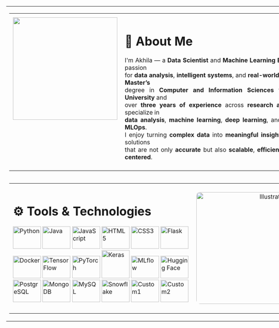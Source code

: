 <!-- Outer Table: fixed 900px width -->
<table style="width: 850px; border-collapse: collapse; margin: auto;">
  <tr>
    <td>
      <!-- About Me Section (Inner Table 1) -->
      <table style="width: 850px; border-collapse: collapse;">
        <tr>
          <td style="vertical-align: top; height: 320px; padding: 10px;">
            <img src="https://github.com/user-attachments/assets/6cb4a332-a348-4b53-8a21-5d74edeb9c26" width="280" height="275" />
          </td>
          <td style="vertical-align: top; width: 600px;height: 320px; padding: 10px;">
            <h1>👋 About Me</h1>
            <p style="text-align: justify;">
  I'm Akhila — a <strong>Data Scientist</strong> and <strong>Machine Learning Engineer</strong> with a passion<br>
  for <strong>data analysis</strong>, <strong>intelligent systems</strong>, and <strong>real-world impact</strong>. With a 
  <strong>Master’s</strong> <br> degree in <strong>Computer and Information Sciences</strong> from <strong>Clemson University</strong> and<br>
  over <strong>three years of experience</strong> across <strong>research and industry</strong>, I specialize in <br>
  <strong>data analysis</strong>, <strong>machine learning</strong>, <strong>deep learning</strong>, and <strong>cloud-based MLOps</strong>.<br>
  I enjoy turning <strong>complex data</strong> into <strong>meaningful insights</strong> and building solutions<br>
  that are not only <strong>accurate</strong> but also <strong>scalable</strong>, <strong>efficient</strong>, and <strong>human-centered</strong>.
</p>
          </td>
        </tr>
      </table>
      <!-- Spacer -->
      <div style="height: 1px;"></div>
      <!-- Tools & Technologies Section (Inner Table 2) -->
      <table style="width: 850px; border-collapse: collapse;">
        <tr>
          <td style="vertical-align: top; height: 320px; width: 600px; padding: 10px; width: 65%;">
            <h1>⚙️ Tools & Technologies</h1>
            <p>
              <!-- Row 1 -->
              <img src="https://cdn.jsdelivr.net/gh/devicons/devicon/icons/python/python-original.svg" width="75" height="60" alt="Python"/>
              <img src="https://cdn.jsdelivr.net/gh/devicons/devicon/icons/java/java-original.svg" width="75" height="60" alt="Java"/>
              <img src="https://cdn.jsdelivr.net/gh/devicons/devicon/icons/javascript/javascript-original.svg" width="75" height="60" alt="JavaScript"/>
              <img src="https://cdn.jsdelivr.net/gh/devicons/devicon/icons/html5/html5-original.svg" width="75" height="60" alt="HTML5"/>
              <img src="https://cdn.jsdelivr.net/gh/devicons/devicon/icons/css3/css3-original.svg" width="75" height="60" alt="CSS3"/>
              <img src="https://cdn.jsdelivr.net/gh/devicons/devicon/icons/flask/flask-original.svg" width="75" height="60" alt="Flask"/>
              <br>
              <!-- Row 2 -->
              <img src="https://cdn.jsdelivr.net/gh/devicons/devicon/icons/docker/docker-original.svg" width="75" height="60" alt="Docker"/>
              <img src="https://cdn.jsdelivr.net/gh/devicons/devicon/icons/tensorflow/tensorflow-original.svg" width="75" height="60" alt="TensorFlow"/>
              <img src="https://cdn.jsdelivr.net/gh/devicons/devicon/icons/pytorch/pytorch-original.svg" width="75" height="60" alt="PyTorch"/>
              <img src="https://upload.wikimedia.org/wikipedia/commons/a/ae/Keras_logo.svg" width="75" height="75" alt="Keras"/>
              <img src="https://github.com/user-attachments/assets/cdb7f93b-0a89-4c2d-90eb-b43ae7c8a4e7" width="75" height="60" alt="MLflow"/>
              <img src="https://huggingface.co/front/assets/huggingface_logo-noborder.svg" width="75" height="60" alt="Hugging Face"/>
              <br>
              <!-- Row 3 -->
              <img src="https://cdn.jsdelivr.net/gh/devicons/devicon/icons/postgresql/postgresql-original.svg" width="75" height="60" alt="PostgreSQL"/>
              <img src="https://cdn.jsdelivr.net/gh/devicons/devicon/icons/mongodb/mongodb-original.svg" width="75" height="60" alt="MongoDB"/>
              <img src="https://cdn.jsdelivr.net/gh/devicons/devicon/icons/mysql/mysql-original.svg" width="75" height="60" alt="MySQL"/>
              <img src="https://github.com/user-attachments/assets/d3811d80-f197-4c2c-978b-cac121934d05" width="75" height="60" alt="Snowflake"/>
              <img src="https://github.com/user-attachments/assets/b41c093f-dd12-4de8-b818-7893b2ad4025" width="75" height="60" alt="Custom1"/>
              <img src="https://github.com/user-attachments/assets/8582f9c7-0a22-4bfd-8d4d-141993918c78" width="75" height="60" alt="Custom2"/>
            </p>
          </td>
          <td style=" text-align: right;width: 250px;">
            <img src="https://github.com/user-attachments/assets/24402a5d-12ac-4906-a6c3-2277c7c8ccb4" 
                 alt="Illustration" 
                 style="width: 100%; height: 300px; object-fit: cover; border-radius: 10px;" />
          </td>
        </tr>
      </table>
  </tr>
</table>






